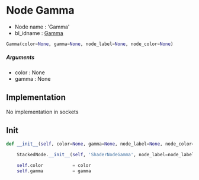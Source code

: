 # Node Gamma

- Node name : 'Gamma'
- bl_idname : [Gamma](https://docs.blender.org/api/current/bpy.types.Gamma.html)


``` python
Gamma(color=None, gamma=None, node_label=None, node_color=None)
```
##### Arguments

- color : None
- gamma : None

## Implementation

No implementation in sockets

## Init

``` python
def __init__(self, color=None, gamma=None, node_label=None, node_color=None):

    StackedNode.__init__(self, 'ShaderNodeGamma', node_label=node_label, node_color=node_color)

    self.color           = color
    self.gamma           = gamma
```
